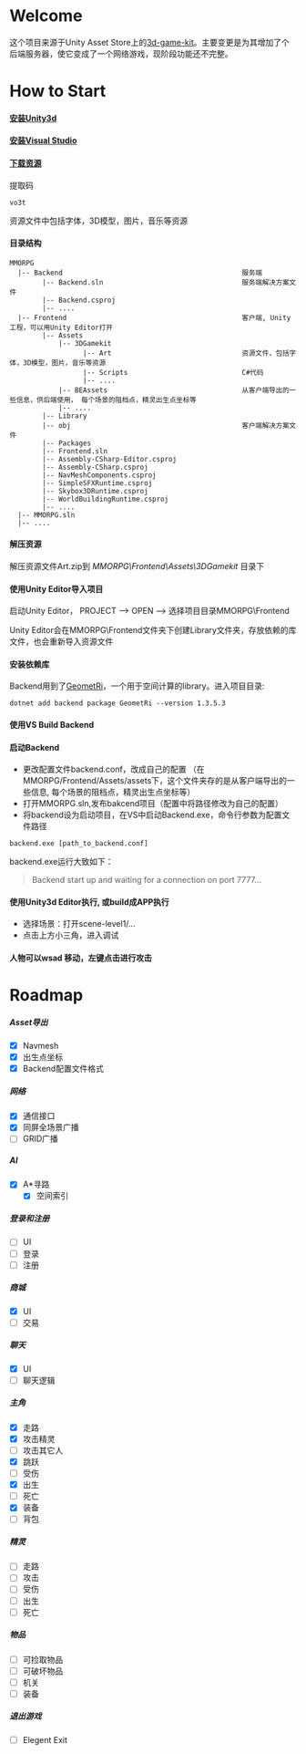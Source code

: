 # Welcome

这个项目来源于Unity Asset Store上的[3d-game-kit](https://assetstore.unity.com/packages/essentials/tutorial-projects/3d-game-kit-115747)。主要变更是为其增加了个后端服务器，使它变成了一个网络游戏，现阶段功能还不完整。

# How to Start

#### [安装Unity3d](https://store.unity.com/cn)

#### [安装Visual Studio](https://visualstudio.microsoft.com/)

#### [下载资源](https://pan.baidu.com/s/1_zfj01ArOnEsB0a8nQh8Ug)  

提取码
```
vo3t
```

资源文件中包括字体，3D模型，图片，音乐等资源

#### 目录结构
```
MMORPG
  |-- Backend                                            服务端
        |-- Backend.sln                                  服务端解决方案文件
        |-- Backend.csproj
        |-- ....
  |-- Frontend                                           客户端, Unity工程，可以用Unity Editor打开
        |-- Assets
            |-- 3DGamekit
                  |-- Art                                资源文件，包括字体，3D模型，图片，音乐等资源
                  |-- Scripts                            C#代码
                  |-- ....
            |-- BEAssets                                 从客户端导出的一些信息，供后端使用， 每个场景的阻档点，精灵出生点坐标等
            |-- ....
        |-- Library
        |-- obj                                          客户端解决方案文件
        |-- Packages
        |-- Frontend.sln                                 
        |-- Assembly-CSharp-Editor.csproj
        |-- Assembly-CSharp.csproj
        |-- NavMeshComponents.csproj
        |-- SimpleSFXRuntime.csproj
        |-- Skybox3DRuntime.csproj
        |-- WorldBuildingRuntime.csproj
        |-- ....
  |-- MMORPG.sln  
  |-- ....

```
#### 解压资源
解压资源文件Art.zip到 *MMORPG\Frontend\Assets\3DGamekit* 目录下


#### 使用Unity Editor导入项目

启动Unity Editor， PROJECT --> OPEN --> 选择项目目录MMORPG\Frontend  

Unity Editor会在MMORPG\Frontend文件夹下创建Library文件夹，存放依赖的库文件，也会重新导入资源文件

#### 安装依赖库

Backend用到了[GeometRi](https://github.com/RiSearcher/GeometRi.CSharp)，一个用于空间计算的library。进入项目目录:

```
dotnet add backend package GeometRi --version 1.3.5.3
```

#### 使用VS Build Backend

#### 启动Backend

- 更改配置文件backend.conf，<assetPath>改成自己的配置
（在MMORPG/Frontend/Assets/assets下，这个文件夹存的是从客户端导出的一些信息, 每个场景的阻档点，精灵出生点坐标等）
- 打开MMORPG.sln,发布bakcend项目（配置中将路径修改为自己的配置）
- 将backend设为启动项目，在VS中启动Backend.exe，命令行参数为配置文件路径
```
backend.exe [path_to_backend.conf]
```
backend.exe运行大致如下：
>Backend start up and waiting for a connection on port 7777...

#### 使用Unity3d Editor执行, 或build成APP执行
- 选择场景：打开scene-level1/...
- 点击上方小三角，进入调试

#### 人物可以wsad 移动，左键点击进行攻击


# __Roadmap__

##### __Asset导出__
  - [x] Navmesh
  - [x] 出生点坐标
  - [x] Backend配置文件格式

##### __网络__
  - [x] 通信接口
  - [x] 同屏全场景广播
  - [ ] GRID广播

##### __AI__
  - [x] A\*寻路
    - [x] 空间索引

##### __登录和注册__
  - [ ] UI
  - [ ] 登录
  - [ ] 注册

##### __商城__
  - [x] UI
  - [ ] 交易

##### __聊天__
  - [x] UI
  - [ ] 聊天逻辑

##### __主角__
  - [x] 走路
  - [x] 攻击精灵
  - [ ] 攻击其它人
  - [x] 跳跃
  - [ ] 受伤
  - [x] 出生
  - [ ] 死亡
  - [x] 装备
  - [ ] 背包
  
##### __精灵__
  - [ ] 走路
  - [ ] 攻击
  - [ ] 受伤
  - [ ] 出生
  - [ ] 死亡

##### __物品__
  - [ ] 可捡取物品
  - [ ] 可破坏物品
  - [ ] 机关
  - [ ] 装备

##### __退出游戏__
  - [ ] Elegent Exit

